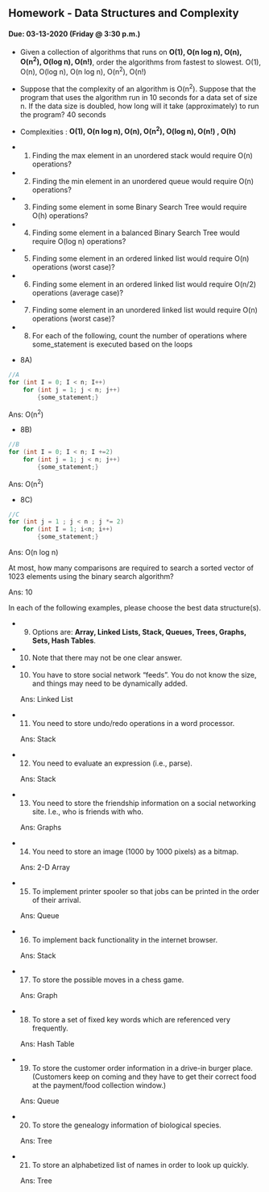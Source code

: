 ## Homework - Data Structures and Complexity
#### Due: 03-13-2020 (Friday @ 3:30 p.m.)

- Given a collection of algorithms that runs on **O(1), O(n log n), O(n), O(n<sup>2</sup>), O(log n), O(n!)**, order the algorithms from fastest to slowest.
     O(1), O(n), O(log n), O(n log n),  O(n<sup>2</sup>), O(n!)

- Suppose that the complexity of an algorithm is O(n<sup>2</sup>). Suppose that the program that uses the algorithm run in 10 seconds for a data set of size n. If the data size is doubled, how long will it take (approximately) to run the program? 
    40 seconds



- Complexities : **O(1), O(n log n), O(n), O(n<sup>2</sup>), O(log n), O(n!) , O(h)**
- 1) Finding the max element in an unordered stack would require O(n) operations?
- 2) Finding the min element in an unordered queue would require O(n) operations?
- 3) Finding some element in some Binary Search Tree would require O(h) operations?
- 4) Finding some element in a balanced Binary Search Tree would require  O(log n) operations?
- 5) Finding some element in an ordered linked list would require O(n) operations (worst case)?
- 6) Finding some element in an ordered linked list would require  O(n/2) operations (average case)?
- 7) Finding some element in an unordered linked list would require  O(n) operations (worst case)?


- 8) For each of the following, count the number of operations where some_statement is executed based on the loops

- 8A)
```cpp
//A
for (int I = 0; I < n; I++)
    for (int j = 1; j < n; j++)
        {some_statement;}
```
Ans: O(n<sup>2</sup>)


- 8B)
```cpp
//B
for (int I = 0; I < n; I +=2)
    for (int j = 1; j < n; j++)
        {some_statement;}
```
Ans: O(n<sup>2</sup>)

- 8C)
```cpp
//C
for (int j = 1 ; j < n ; j *= 2)
    for (int I = 1; i<n; i++)
        {some_statement;} 
```
Ans: O(n log n)


At most, how many comparisons are required to search a sorted vector of 1023 elements using the binary
search algorithm?

Ans: 10

In each of the following examples, please choose the best data structure(s).
- 9) Options are: **Array, Linked Lists, Stack, Queues, Trees, Graphs, Sets, Hash Tables**. 
- 10) Note that there may not be one clear answer.

- 10) You have to store social network “feeds”. You do not know the size, and things may need to be dynamically added.

    Ans: Linked List

- 11) You need to store undo/redo operations in a word processor.

    Ans: Stack

- 12) You need to evaluate an expression (i.e., parse).

    Ans: Stack

- 13) You need to store the friendship information on a social networking site. I.e., who is friends with who.

    Ans: Graphs

- 14) You need to store an image (1000 by 1000 pixels) as a bitmap.

    Ans: 2-D Array

- 15) To implement printer spooler so that jobs can be printed in the order of their arrival.

    Ans: Queue

- 16) To implement back functionality in the internet browser.

    Ans: Stack

- 17) To store the possible moves in a chess game.

    Ans: Graph

- 18) To store a set of fixed key words which are referenced very frequently.

    Ans: Hash Table

- 19) To store the customer order information in a drive-in burger place. (Customers keep on coming and they have to get their correct food at the payment/food collection window.)

    Ans: Queue

- 20) To store the genealogy information of biological species.

    Ans: Tree

- 21) To store an alphabetized list of names in order to look up quickly.

   Ans: Tree 

